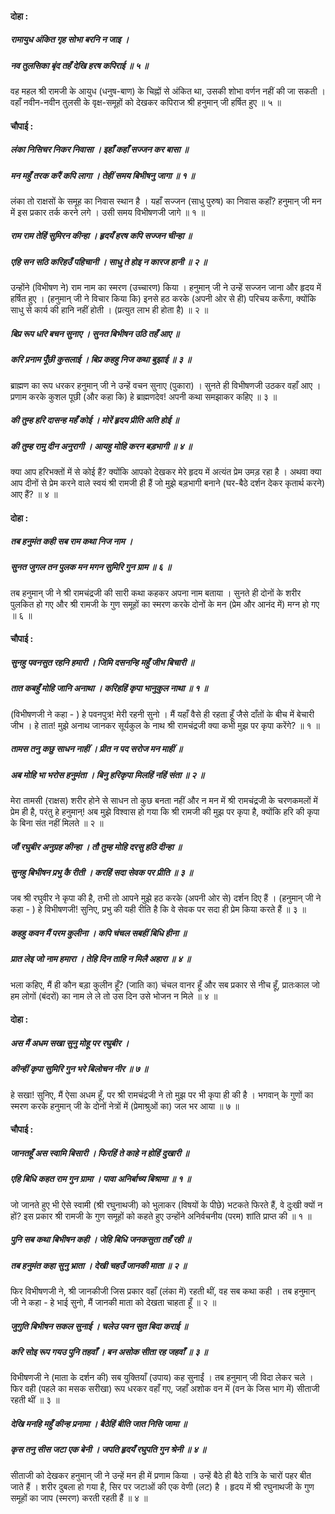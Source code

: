 #### दोहा :

##### रामायुध अंकित गृह सोभा बरनि न जाइ ।
##### नव तुलसिका बृंद तहँ देखि हरष कपिराई ॥ ५ ॥

वह महल श्री रामजी के आयुध (धनुष-बाण) के चिह्नों से अंकित था, उसकी शोभा वर्णन नहीं की जा सकती । वहाँ नवीन-नवीन तुलसी के वृक्ष-समूहों को देखकर कपिराज श्री हनुमान् जी हर्षित हुए ॥ ५ ॥

#### चौपाई :

##### लंका निसिचर निकर निवासा । इहाँ कहाँ सज्जन कर बासा ॥
##### मन महुँ तरक करैं कपि लागा । तेहीं समय बिभीषनु जागा ॥ १ ॥

लंका तो राक्षसों के समूह का निवास स्थान है । यहाँ सज्जन (साधु पुरुष) का निवास कहाँ? हनुमान् जी मन में इस प्रकार तर्क करने लगे । उसी समय विभीषणजी जागे ॥ १ ॥

##### राम राम तेहिं सुमिरन कीन्हा । हृदयँ हरष कपि सज्जन चीन्हा ॥
##### एहि सन सठि करिहउँ पहिचानी । साधु ते होइ न कारज हानी ॥ २ ॥

उन्होंने (विभीषण ने) राम नाम का स्मरण (उच्चारण) किया । हनुमान् जी ने उन्हें सज्जन जाना और हृदय में हर्षित हुए । (हनुमान् जी ने विचार किया कि) इनसे हठ करके (अपनी ओर से ही) परिचय करूँगा, क्योंकि साधु से कार्य की हानि नहीं होती । (प्रत्युत लाभ ही होता है) ॥ २ ॥

##### बिप्र रूप धरि बचन सुनाए । सुनत बिभीषन उठि तहँ आए ॥
##### करि प्रनाम पूँछी कुसलाई । बिप्र कहहु निज कथा बुझाई ॥ ३ ॥

ब्राह्मण का रूप धरकर हनुमान् जी ने उन्हें वचन सुनाए (पुकारा) । सुनते ही विभीषणजी उठकर वहाँ आए । प्रणाम करके कुशल पूछी (और कहा कि) हे ब्राह्मणदेव! अपनी कथा समझाकर कहिए ॥ ३ ॥

##### की तुम्ह हरि दासन्ह महँ कोई । मोरें हृदय प्रीति अति होई ॥
##### की तुम्ह रामु दीन अनुरागी । आयहु मोहि करन बड़भागी ॥ ४ ॥

क्या आप हरिभक्तों में से कोई हैं? क्योंकि आपको देखकर मेरे हृदय में अत्यंत प्रेम उमड़ रहा है । अथवा क्या आप दीनों से प्रेम करने वाले स्वयं श्री रामजी ही हैं जो मुझे बड़भागी बनाने (घर-बैठे दर्शन देकर कृतार्थ करने) आए हैं? ॥ ४ ॥

#### दोहा :

##### तब हनुमंत कही सब राम कथा निज नाम ।
##### सुनत जुगल तन पुलक मन मगन सुमिरि गुन ग्राम ॥ ६ ॥

तब हनुमान् जी ने श्री रामचंद्रजी की सारी कथा कहकर अपना नाम बताया । सुनते ही दोनों के शरीर पुलकित हो गए और श्री रामजी के गुण समूहों का स्मरण करके दोनों के मन (प्रेम और आनंद में) मग्न हो गए ॥ ६ ॥

#### चौपाई :

##### सुनहु पवनसुत रहनि हमारी । जिमि दसनन्हि महुँ जीभ बिचारी ॥
##### तात कबहुँ मोहि जानि अनाथा । करिहहिं कृपा भानुकुल नाथा ॥ १ ॥

(विभीषणजी ने कहा - ) हे पवनपुत्र! मेरी रहनी सुनो । मैं यहाँ वैसे ही रहता हूँ जैसे दाँतों के बीच में बेचारी जीभ । हे तात! मुझे अनाथ जानकर सूर्यकुल के नाथ श्री रामचंद्रजी क्या कभी मुझ पर कृपा करेंगे? ॥ १ ॥

##### तामस तनु कछु साधन नाहीं । प्रीत न पद सरोज मन माहीं ॥
##### अब मोहि भा भरोस हनुमंता । बिनु हरिकृपा मिलहिं नहिं संता ॥ २ ॥

मेरा तामसी (राक्षस) शरीर होने से साधन तो कुछ बनता नहीं और न मन में श्री रामचंद्रजी के चरणकमलों में प्रेम ही है, परंतु हे हनुमान्! अब मुझे विश्वास हो गया कि श्री रामजी की मुझ पर कृपा है, क्योंकि हरि की कृपा के बिना संत नहीं मिलते ॥ २ ॥

##### जौं रघुबीर अनुग्रह कीन्हा । तौ तुम्ह मोहि दरसु हठि दीन्हा ॥
##### सुनहु बिभीषन प्रभु कै रीती । करहिं सदा सेवक पर प्रीति ॥ ३ ॥

जब श्री रघुवीर ने कृपा की है, तभी तो आपने मुझे हठ करके (अपनी ओर से) दर्शन दिए हैं । (हनुमान् जी ने कहा - ) हे विभीषणजी! सुनिए, प्रभु की यही रीति है कि वे सेवक पर सदा ही प्रेम किया करते हैं ॥ ३ ॥

##### कहहु कवन मैं परम कुलीना । कपि चंचल सबहीं बिधि हीना ॥
##### प्रात लेइ जो नाम हमारा । तेहि दिन ताहि न मिलै अहारा ॥ ४ ॥

भला कहिए, मैं ही कौन बड़ा कुलीन हूँ? (जाति का) चंचल वानर हूँ और सब प्रकार से नीच हूँ, प्रातःकाल जो हम लोगों (बंदरों) का नाम ले ले तो उस दिन उसे भोजन न मिले ॥ ४ ॥

#### दोहा :

##### अस मैं अधम सखा सुनु मोहू पर रघुबीर ।
##### कीन्हीं कृपा सुमिरि गुन भरे बिलोचन नीर ॥ ७ ॥

हे सखा! सुनिए, मैं ऐसा अधम हूँ, पर श्री रामचंद्रजी ने तो मुझ पर भी कृपा ही की है । भगवान् के गुणों का स्मरण करके हनुमान् जी के दोनों नेत्रों में (प्रेमाश्रुओं का) जल भर आया ॥ ७ ॥

#### चौपाई :

##### जानतहूँ अस स्वामि बिसारी । फिरहिं ते काहे न होहिं दुखारी ॥
##### एहि बिधि कहत राम गुन ग्रामा । पावा अनिर्बाच्य बिश्रामा ॥ १ ॥

जो जानते हुए भी ऐसे स्वामी (श्री रघुनाथजी) को भुलाकर (विषयों के पीछे) भटकते फिरते हैं, वे दुःखी क्यों न हों? इस प्रकार श्री रामजी के गुण समूहों को कहते हुए उन्होंने अनिर्वचनीय (परम) शांति प्राप्त की ॥ १ ॥

##### पुनि सब कथा बिभीषन कही । जेहि बिधि जनकसुता तहँ रही ॥
##### तब हनुमंत कहा सुनु भ्राता । देखी चहउँ जानकी माता ॥ २ ॥

फिर विभीषणजी ने, श्री जानकीजी जिस प्रकार वहाँ (लंका में) रहती थीं, वह सब कथा कही । तब हनुमान् जी ने कहा - हे भाई सुनो, मैं जानकी माता को देखता चाहता हूँ ॥ २ ॥

##### जुगुति बिभीषन सकल सुनाई । चलेउ पवन सुत बिदा कराई ॥
##### करि सोइ रूप गयउ पुनि तहवाँ । बन असोक सीता रह जहवाँ ॥ ३ ॥

विभीषणजी ने (माता के दर्शन की) सब युक्तियाँ (उपाय) कह सुनाईं । तब हनुमान् जी विदा लेकर चले । फिर वही (पहले का मसक सरीखा) रूप धरकर वहाँ गए, जहाँ अशोक वन में (वन के जिस भाग में) सीताजी रहती थीं ॥ ३ ॥

##### देखि मनहि महुँ कीन्ह प्रनामा । बैठेहिं बीति जात निसि जामा ॥
##### कृस तनु सीस जटा एक बेनी । जपति हृदयँ रघुपति गुन श्रेनी ॥ ४ ॥

सीताजी को देखकर हनुमान् जी ने उन्हें मन ही में प्रणाम किया । उन्हें बैठे ही बैठे रात्रि के चारों पहर बीत जाते हैं । शरीर दुबला हो गया है, सिर पर जटाओं की एक वेणी (लट) है । हृदय में श्री रघुनाथजी के गुण समूहों का जाप (स्मरण) करती रहती हैं ॥ ४ ॥
